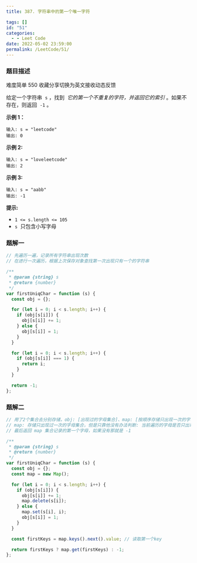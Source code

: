 ```yaml
---
title: 387. 字符串中的第一个唯一字符

tags: []
id: "51"
categories:
  - - Leet Code
date: 2022-05-02 23:59:00
permalink: /LeetCode/51/
---
```


### 题目描述

难度简单 550 收藏分享切换为英文接收动态反馈

给定一个字符串  `s` ，找到  *它的第一个不重复的字符，并返回它的索引* 。如果不存在，则返回  `-1` 。

**示例 1：**

```
输入: s = "leetcode"
输出: 0

```

**示例 2:**

```
输入: s = "loveleetcode"
输出: 2

```

<!--more-->

**示例 3:**

```
输入: s = "aabb"
输出: -1

```

**提示:**

- `1 <= s.length <= 105`
- `s`  只包含小写字母

### 题解一

```jsx
// 先遍历一遍，记录所有字符串出现次数
// 在进行一次遍历，根据上次保存对象查找第一次出现只有一个的字符串

/**
 * @param {string} s
 * @return {number}
 */
var firstUniqChar = function (s) {
  const obj = {};

  for (let i = 0; i < s.length; i++) {
    if (obj[s[i]]) {
      obj[s[i]] += 1;
    } else {
      obj[s[i]] = 1;
    }
  }

  for (let i = 0; i < s.length; i++) {
    if (obj[s[i]] === 1) {
      return i;
    }
  }

  return -1;
};
```

### 题解二

```jsx
// 用了2个集合去分别存储，obj: [出现过的字母集合]、map: [按顺序存储只出现一次的字母集合]
// map: 存储只出现过一次的字母集合，但是只靠他没有办法判断: 当前遍历的字母是否只出现过一次，所以需要obj
// 最后返回 map 集合记录的第一个字母，如果没有那就是 -1

/**
 * @param {string} s
 * @return {number}
 */
var firstUniqChar = function (s) {
  const obj = {};
  const map = new Map();

  for (let i = 0; i < s.length; i++) {
    if (obj[s[i]]) {
      obj[s[i]] += 1;
      map.delete(s[i]);
    } else {
      map.set(s[i], i);
      obj[s[i]] = 1;
    }
  }

  const firstKeys = map.keys().next().value; // 读取第一个key

  return firstKeys ? map.get(firstKeys) : -1;
};
```
